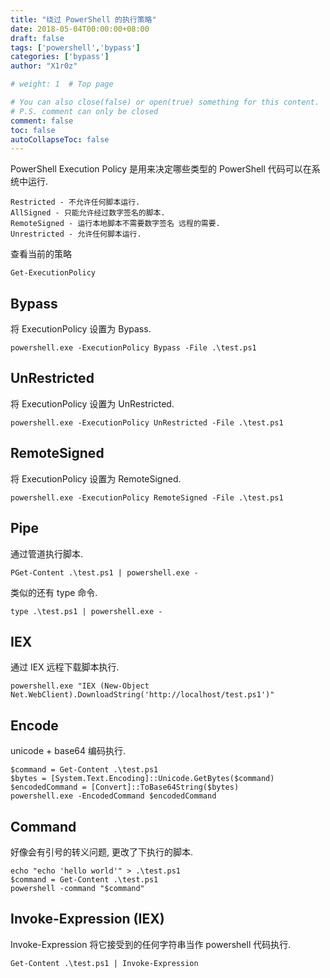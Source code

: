 ```yaml
---
title: "绕过 PowerShell 的执行策略"
date: 2018-05-04T00:00:00+08:00
draft: false
tags: ['powershell','bypass']
categories: ['bypass']
author: "X1r0z"

# weight: 1  # Top page

# You can also close(false) or open(true) something for this content.
# P.S. comment can only be closed
comment: false
toc: false
autoCollapseToc: false
---
```


PowerShell Execution Policy 是用来决定哪些类型的 PowerShell 代码可以在系统中运行.

```
Restricted - 不允许任何脚本运行.
AllSigned - 只能允许经过数字签名的脚本.
RemoteSigned - 运行本地脚本不需要数字签名 远程的需要.
Unrestricted - 允许任何脚本运行.
```

<!--more-->

查看当前的策略

```
Get-ExecutionPolicy
```

## Bypass

将 ExecutionPolicy 设置为 Bypass.

```
powershell.exe -ExecutionPolicy Bypass -File .\test.ps1
```

## UnRestricted

将 ExecutionPolicy 设置为 UnRestricted.

```
powershell.exe -ExecutionPolicy UnRestricted -File .\test.ps1
```

## RemoteSigned

将 ExecutionPolicy 设置为 RemoteSigned.

```
powershell.exe -ExecutionPolicy RemoteSigned -File .\test.ps1
```

## Pipe

通过管道执行脚本.

```
PGet-Content .\test.ps1 | powershell.exe -
```

类似的还有 type 命令.

```
type .\test.ps1 | powershell.exe -
```

## IEX

通过 IEX 远程下载脚本执行.

```
powershell.exe "IEX (New-Object Net.WebClient).DownloadString('http://localhost/test.ps1')"
```

## Encode

unicode + base64 编码执行.

```
$command = Get-Content .\test.ps1
$bytes = [System.Text.Encoding]::Unicode.GetBytes($command)
$encodedCommand = [Convert]::ToBase64String($bytes)
powershell.exe -EncodedCommand $encodedCommand
```

## Command

好像会有引号的转义问题, 更改了下执行的脚本.

```
echo "echo 'hello world'" > .\test.ps1
$command = Get-Content .\test.ps1
powershell -command "$command"
```

## Invoke-Expression (IEX)

Invoke-Expression 将它接受到的任何字符串当作 powershell 代码执行.

```
Get-Content .\test.ps1 | Invoke-Expression
```